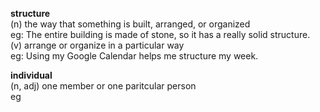 **structure**  
(n) the way that something is built, arranged, or organized  
eg: The entire building is made of stone, so it has a really solid structure.  
(v) arrange or organize in a  particular way  
eg: Using my Google Calendar helps me structure my week.
  
**individual**  
(n, adj) one member or one paritcular person  
eg